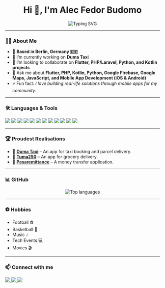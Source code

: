 <h1 align="center">Hi 👋, I'm Alec Fedor Budomo</h1>

<p align="center">
  <img src="https://readme-typing-svg.herokuapp.com?font=Fira+Code&size=24&pause=1000&center=true&vCenter=true&width=435&lines=Full+Stack+Developer;Flutter+Developer;Always+Learning" alt="Typing SVG" />
</p>

---

### 👨‍💻 About Me

- 📍 **Based in Berlin, Germany 🇩🇪**  
- 🔭 I’m currently working on **Duma Taxi**    
- 👯 I’m looking to collaborate on **Flutter, PHP/Laravel, Python, and Kotlin projects**  
- 💬 Ask me about **Flutter, PHP, Kotlin, Python, Google Firebase, Google Maps, JavaScript, and Mobile App Development (iOS & Android)**  
- ⚡ Fun fact: *I love building real-life solutions through mobile apps for my community.*

---

### 🛠️ **Languages & Tools**

<p align="left">
  <img src="https://img.shields.io/badge/Flutter-02569B?style=for-the-badge&logo=flutter&logoColor=white" />
  <img src="https://img.shields.io/badge/Dart-0175C2?style=for-the-badge&logo=dart&logoColor=white" />
  <img src="https://img.shields.io/badge/Kotlin-0095D5?style=for-the-badge&logo=kotlin&logoColor=white" />
  <img src="https://img.shields.io/badge/PHP-777BB4?style=for-the-badge&logo=php&logoColor=white" />
  <img src="https://img.shields.io/badge/Laravel-FF2D20?style=for-the-badge&logo=laravel&logoColor=white" />
  <img src="https://img.shields.io/badge/Python-3776AB?style=for-the-badge&logo=python&logoColor=white" />
  <img src="https://img.shields.io/badge/JavaScript-F7DF1E?style=for-the-badge&logo=javascript&logoColor=black" />
  <img src="https://img.shields.io/badge/Firebase-FFCA28?style=for-the-badge&logo=firebase&logoColor=black" />
  <img src="https://img.shields.io/badge/Google%20Maps-4285F4?style=for-the-badge&logo=google-maps&logoColor=white" />
  <img src="https://img.shields.io/badge/Android-3DDC84?style=for-the-badge&logo=android&logoColor=white" />
  <img src="https://img.shields.io/badge/iOS-000000?style=for-the-badge&logo=apple&logoColor=white" />
  <img src="https://img.shields.io/badge/GitHub-181717?style=for-the-badge&logo=github&logoColor=white" />
</p>

---

### 🏆 **Proudest Realisations**

- 🚖 **[Duma Taxi](https://play.google.com/store/apps/details?id=africa.duma.dumafin&hl=en)** – An app for taxi booking and parcel delivery.  
- 🛒 **[Tuma250](https://play.google.com/store/apps/details?id=com.tuma250.android&hl=en)** – An app for grocery delivery.  
- 💸 **[Pesaremittance](https://play.google.com/store/apps/details?id=com.pesa.remittance.pesa_remittance&hl=en)** – A money transfer application.

---

### 📊 **GitHub**

<p align="center">
  <img src="https://github-readme-stats.vercel.app/api/top-langs/?username=AFB317&layout=compact&theme=default" alt="Top languages" />
</p>

---

### ⚽ **Hobbies**

- Football ⚽  
- Basketball 🏀  
- Music 🎶  
- Tech Events 💻  
- Movies 🎬

---

### 📫 **Connect with me**

<p align="left">
  <a href="https://www.linkedin.com/in/alec-fedor-149baa14a/" target="blank">
    <img src="https://img.shields.io/badge/LinkedIn-0077B5?style=for-the-badge&logo=linkedin&logoColor=white" />
  </a>
  <a href="mailto:alec7fedor@gmail.com">
    <img src="https://img.shields.io/badge/Gmail-D14836?style=for-the-badge&logo=gmail&logoColor=white" />
  </a>
  <a href="https://github.com/AFB317">
    <img src="https://img.shields.io/badge/GitHub-100000?style=for-the-badge&logo=github&logoColor=white" />
  </a>
</p>
